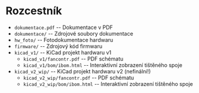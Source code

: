 # Rozcestník

- `dokumentace.pdf` -- Dokumentace v PDF
- `dokumentace/` -- Zdrojové soubory dokumentace
- `hw_foto/` -- Fotodokumentace hardwaru
- `firmware/` -- Zdrojový kód firmwaru
- `kicad_v1/` -- KiCad projekt hardwaru v1
	- `kicad_v1/fancontr.pdf` -- PDF schématu
	- `kicad_v1/bom/ibom.html` -- Interaktivní zobrazení tištěného spoje
- `kicad_v2_wip/` -- KiCad projekt hardwaru v2 (nefinální!)
	- `kicad_v2_wip/fancontr.pdf` -- PDF schématu
	- `kicad_v2_wip/bom/ibom.html` -- Interaktivní zobrazení tištěného spoje
